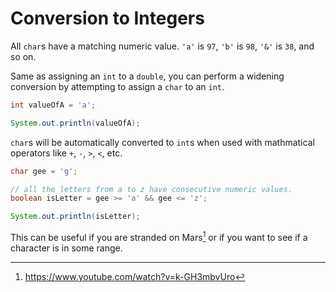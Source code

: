 # Conversion to Integers

All `char`s have a matching numeric value. `'a'` is `97`, `'b'` is `98`,
`'&'` is `38`, and so on.

Same as assigning an `int` to a `double`, you can perform a widening conversion
by attempting to assign a `char` to an `int`.

```java
int valueOfA = 'a';

System.out.println(valueOfA);
```

`char`s will be automatically converted to `int`s when used with mathmatical operators like `+`, `-`, `>`, `<`, etc. 

```java
char gee = 'g';

// all the letters from a to z have consecutive numeric values.
boolean isLetter = gee >= 'a' && gee <= 'z';

System.out.println(isLetter);
```


This can be useful if you are stranded on Mars[^onmars] or
if you want to see if a character is in some range.


[^onmars]: https://www.youtube.com/watch?v=k-GH3mbvUro